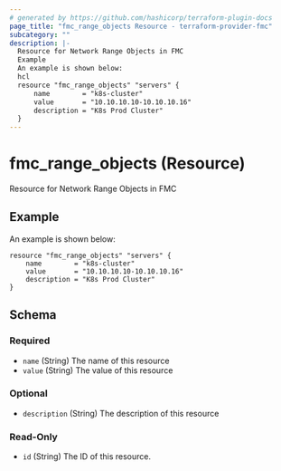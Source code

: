 ```yaml
---
# generated by https://github.com/hashicorp/terraform-plugin-docs
page_title: "fmc_range_objects Resource - terraform-provider-fmc"
subcategory: ""
description: |-
  Resource for Network Range Objects in FMC
  Example
  An example is shown below:
  hcl
  resource "fmc_range_objects" "servers" {
      name        = "k8s-cluster"
      value       = "10.10.10.10-10.10.10.16"
      description = "K8s Prod Cluster"
  }
---
```


# fmc_range_objects (Resource)

Resource for Network Range Objects in FMC

## Example
An example is shown below: 
```hcl
resource "fmc_range_objects" "servers" {
    name        = "k8s-cluster"
    value       = "10.10.10.10-10.10.10.16"
    description = "K8s Prod Cluster"
}
```



<!-- schema generated by tfplugindocs -->
## Schema

### Required

- `name` (String) The name of this resource
- `value` (String) The value of this resource

### Optional

- `description` (String) The description of this resource

### Read-Only

- `id` (String) The ID of this resource.


